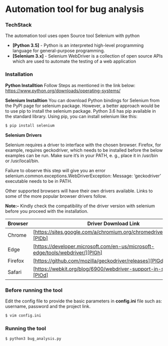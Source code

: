 # Automation tool for bug analysis

### TechStack

The automation tool uses open Source tool Selenium with python

* **[Python 3.5]** - Python is an interpreted high-level programming language for general-purpose programming.
* **[Selenium 3.x]** - Selenium WebDriver is a collection of open source APIs which are used to automate the testing of a web application

### Installation

**Python Installtion**
Follow Steps as mentioned in the link below:
https://www.python.org/downloads/operating-systems/

**Selenium Installtion**
You can download Python bindings for Selenium from the PyPI page for selenium package. However, a better approach would be to use pip to install the selenium package. Python 3.6 has pip available in the standard library. Using pip, you can install selenium like this:

```sh
$ pip install selenium
```

**Selenium Drivers**

Selenium requires a driver to interface with the chosen browser. Firefox, for example, requires geckodriver, which needs to be installed before the below examples can be run. Make sure it’s in your PATH, e. g., place it in /usr/bin or /usr/local/bin.

Failure to observe this step will give you an error selenium.common.exceptions.WebDriverException: Message: ‘geckodriver’ executable needs to be in PATH.

Other supported browsers will have their own drivers available. Links to some of the more popular browser drivers follow.

**Note:-** 
Kindly check the compatibility of the driver version with selenium before you proceed with the installation.

| Browser | Driver Download Link                                                          |
| ------- | ----------------------------------------------------------------------------- |
| Chrome  | [https://sites.google.com/a/chromium.org/chromedriver/downloads][PlDb]        |
| Edge    | [https://developer.microsoft.com/en-us/microsoft-edge/tools/webdriver/][PlGh] |
| Firefox | [https://github.com/mozilla/geckodriver/releases][PlGd]                       |
| Safari  | [https://webkit.org/blog/6900/webdriver-support-in-safari-10/][PlOd]          |

### Before running the tool

Edit the config file to provide the basic parameters in **config.ini** file such as:
username, password and the project link.
```sh
$ vim config.ini
```

### Running the tool

```sh
$ python3 bug_analysis.py
```

